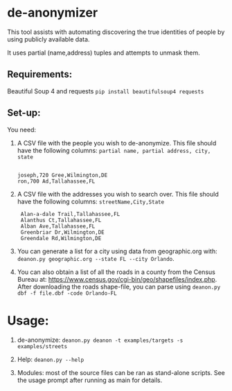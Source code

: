 # de-anonymizer

This tool assists with automating discovering the true identities of people by using publicly available data.

It uses partial (name,address) tuples and attempts to unmask them.

## Requirements:

Beautiful Soup 4 and requests
`pip install beautifulsoup4 requests`

## Set-up:

You need:

1. A CSV file with the people you wish to de-anonymize. This file should have the following columns: `partial name, partial address, city, state`

	```

	joseph,720 Gree,Wilmington,DE
	ron,700 Ad,Tallahassee,FL

	```
2. A CSV file with the addresses you wish to search over. This file should have the following columns: `streetName,City,State`

	    Alan-a-dale Trail,Tallahassee,FL
	    Alanthus Ct,Tallahassee,FL
	    Alban Ave,Tallahassee,FL
	    Greenbriar Dr,Wilmington,DE
	    Greendale Rd,Wilmington,DE


5. You can generate a list for a city using data from geographic.org with: `deanon.py geographic.org --state FL --city Orlando`.

6. You can also obtain a list of all the roads in a county from the Census Bureau at: https://www.census.gov/cgi-bin/geo/shapefiles/index.php. After downloading the roads shape-file, you can parse using `deanon.py dbf -f file.dbf -code Orlando-FL`

  

# Usage:

  

1. de-anonymize: `deanon.py deanon -t examples/targets -s examples/streets`

2. Help: `deanon.py --help`

3. Modules: most of the source files can be ran as stand-alone scripts. See the usage prompt after running as main for details.